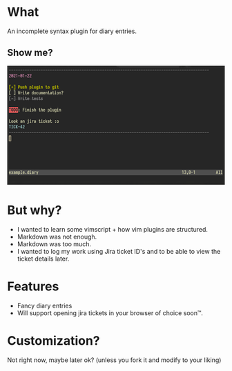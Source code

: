 # What

An incomplete syntax plugin for diary entries.

## Show me?

![ok look here (image would go here)](./screenshot1.png)

# But why?

+ I wanted to learn some vimscript + how vim plugins are structured.
+ Markdown was not enough.
+ Markdown was too much.
+ I wanted to log my work using Jira ticket ID's and to be able to view the ticket details later.

# Features 

+ Fancy diary entries
+ Will support opening jira tickets in your browser of choice soon™.

# Customization?

Not right now, maybe later ok? (unless you fork it and modify to your liking)
